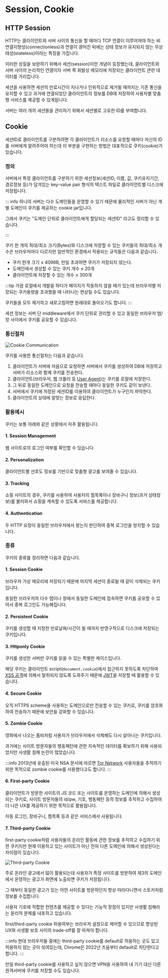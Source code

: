 # Session, Cookie

## HTTP Session

HTTP는 클라이언트와 서버 사이의 통신을 할 때마다 TCP 연결이 이루어져야 하는 비연결지향성(connectionless)과 연결이 끊어진 뒤에는 상태 정보가 유지되지 않는 무상태성(stateless)이라는 특징을 가집니다.

이러한 성질을 보완하기 위해서 세션(session)이란 개념이 등장했는데, 클라이언트와 서버 사이의 논리적인 연결이자 서버 쪽 휘발성 메모리에 저장되는 클라이언트 관련 데이터를 가리킵니다.

세션을 사용하면 세션의 만료시간이 지나거나 인위적으로 제거될 때까지는 기존 통신을 유지할 수 있고 과거에 연결되었던 클라이언트의 정보를 DB에 저장하여 사용자별 맞춤형 서비스를 제공할 수 있게됩니다.

서버는 여러 개의 세션들을 관리하기 위해서 세션별로 고유한 ID를 부여합니다.

## Cookie

세션ID로 클라이언트를 구분하려면 각 클라이언트가 리소스를 요청할 때마다 자신의 ID를 서버에게 알려주어야 하는데 이 부분을 구현하는 방법은 대표적으로 쿠키(cookie)가 있습니다.

### 정의

서버에서 특정 클라이언트를 구분하기 위한 세션정보(세션ID, 이름, 값, 쿠키유지기간, 경로정보 등)가 담겨있는 key-value pair 형식의 텍스트 파일로 클라이언트별 디스크에 저장됩니다.

::: info
하나의 서버는 다수 도메인들을 운영할 수 있기 때문에 물리적인 서버가 아닌 개별 도메인이 쿠키를 제공하는 cookie jar입니다.

그래서 쿠키는 "도메인 단위로 클라이언트에게 할당되는 세션ID" 라고도 정리할 수 있습니다.

:::

쿠키 한 개의 최대/최소 크기(Bytes)와 디스크에 저장할 수 있는 쿠키들의 최대/최소 개수은 브라우저마다 다르지만 일반적인 환경에서 적용되는 규칙들은 다음과 같습니다.

- 쿠키 한개 크기 ≤ 4096B, 만일 초과하면 쿠키가 저장되지 않는다.
- 도메인에서 생성할 수 있는 쿠키 개수 ≤ 20개
- 클라이언트에 저장할 수 있는 개수 ≤ 300개

:::tip
가끔 로컬에서 개발을 하다가 페이지가 작동하지 않을 때가 있는데 브라우저별 저장되는 쿠키용량을 초과했을 때 나타나는 현상일 수도 있습니다.

쿠키들을 모두 제거하고 새로고침하면 원래대로 돌아오기도 합니다.
:::

세션 정보는 서버 단 middleware에서 쿠키 단위로 관리할 수 있고 동일한 브라우저 탭/창 사이에서 쿠키를 공유할 수 있습니다.

### 통신절차

![Cookie Communication](../image/cookie_comm.png)

쿠키를 사용한 통신절차는 다음과 같습니다.

1. 클라이언트가 서버에 처음으로 요청하면 서버에서 쿠키를 생성하여 DB에 저장하고 서버가 리소스와 함께 쿠키를 전송한다.
2. 클라이언트(브라우저, 웹 크롤러 등 [User Agent](../../web_용어정리/user_agent/user_agent.md))는 쿠키를 로컬에 저장한다.
3. 그 뒤로 동일한 도메인으로 요청을 전송할 때마다 동일한 쿠키도 같이 보낸다.
4. 서버에서 쿠키에 저장된 세션ID를 이용하여 클라이언트가 누구인지 파악한다.
5. 클라이언트의 상태에 알맞는 정보로 응답한다.

### 활용예시

쿠키는 보통 아래와 같은 상황에서 자주 활용됩니다.

#### 1. Session Management

웹 사이트로의 로그인 여부를 확인할 수 있습니다.

#### 2. Personalization

클라이언트별 선호도 정보를 기반으로 맞춤형 광고를 보여줄 수 있습니다.

#### 3. Tracking

쇼핑 사이트의 경우, 쿠키를 사용하여 사용자의 찜목록이나 장바구니 정보(과거 상태정보)를 불러와서 쇼핑을 계속할 수 있도록 서비스를 제공합니다.

#### 4. Authentication

두 HTTP 요청이 동일한 브라우저에서 왔는지 판단하여 중복 로그인을 방지할 수 있습니다.

### 종류

쿠키의 종류를 정리하면 다음과 같습니다.

#### 1. Session Cookie

브라우저 가상 메모리에 저장되기 때문에 마지막 세션이 종료될 때 같이 삭제되는 쿠키입니다.

동일한 브라우저의 다수 탭이나 창에서 동일한 도메인에 접속하면 쿠키를 공유할 수 있어서 중복 로그인도 가능해집니다.

#### 2. Persistent Cookie

쿠키를 생성할 때 지정한 만료날짜/시간이 될 때까지 반영구적으로 디스크에 저장되는 쿠키입니다.

#### 3. Httponly Cookie

쿠키를 생성한 서버만 쿠키를 읽을 수 있는 특별한 케이스입니다.

해당 쿠키는 클라이언트 script(`document.cookie`)에서 접근하지 못하도록 차단하여 [XSS 공격](../../security/xss/xss.md)에 의해서 탈취되지 않도록 도와주기 때문에 [JWT](../../security/jwt/jwt.md)을 저장할 때 활용할 수 있습니다.

#### 4. Secure Cookie

오직 HTTPS scheme을 사용하는 도메인으로만 전송할 수 있는 쿠키로, 쿠키를 암호화하여 전송하기 때문에 보안을 강화할 수 있습니다.

#### 5. Zombie Cookie

영화에서 나오는 좀비처럼 사용자가 브라우저에서 삭제해도 다시 살아나는 쿠키입니다.

과거에는 사이트 방문자들의 행동패턴에 관한 지속적인 데이터를 확보하기 위해 사용되었지만 사생활 침해 논란이 많았습니다.

:::info
2013년에 유출된 미국 NSA 문서에 따르면 [Tor Network](https://www.torproject.org/) 사용자들을 추적하기 위한 목적으로 zombie cookie를 사용했다고도 합니다.
:::

#### 6. First-party Cookie

클라이언트가 방문한 사이트의 JS 코드 또는 사이트를 운영하는 도메인에 의해서 생성되는 쿠키로, 사이트 방문자들의 id/pw, 기호, 행동패턴 등의 정보를 추적하고 수집하여 더 나은 UX를 제공하기 위한 목적으로 활용됩니다.

자동 로그인, 장바구니, 찜목록 등과 같은 서비스에서 사용됩니다.

#### 7. Third-party Cookie

first-party cookie처럼 사용자들의 온라인 활동에 관한 정보를 추적하고 수집하기 위한 쿠키지만 현재 이용하고 있는 사이트가 아닌 전혀 다른 도메인에 의해서 생성된다는 차이점이 있습니다.

![Third-party Cookie](../image/third_party_cookie.png)

주로 온라인 광고에서 많이 활용되는데 사용자가 특정 사이트를 방문하여 제3의 도메인에서 운영하는 광고가 화면에 노출되면 쿠키가 저장됩니다.

그 때부터 동일한 광고가 있는 어떤 사이트를 방문하던지 항상 따라다니면서 스토커처럼 정보를 수집합니다.

사용자 기호에 적합한 컨텐츠를 제공할 수 있다는 기능적 장점이 있지만 사생활 침해라는 윤리적 문제를 내포하고 있습니다.

first/third-party cookie 허용여부는 브라우저 설정으로 제어할 수 있으므로 향상된 UX와 사생활 보호 사이의 trade-off를 잘 따져야 합니다.

:::info
현대 브라우저들 중에는 third-party cookie를 default로 허용하는 곳도 있고 허용하지 않는 곳이 섞여있는데, Chrome은 2022년 즈음부터 default로 차단한다고 합니다.
:::

만일 third-party cookie를 사용하고 싶지 않으면 VPN을 사용하여 내 기기 대신 다른 원격서버에 쿠키를 저장할 수도 있습니다.
